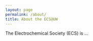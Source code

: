 ```yaml
---
layout: page
permalink: /about/
title: About the ECS@UW
---
```


The Electrochemical Society (ECS) is ...
